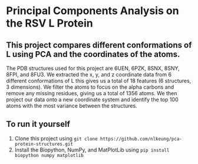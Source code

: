 # Principal Components Analysis on the RSV L Protein

## This project compares different conformations of L using PCA and the coordinates of the atoms.

The PDB structures used for this project are 6UEN, 6PZK, 8SNX, 8SNY, 8FPI, and 8FU3. We extracted the x, y, and z coordinate data from 6 different conformations of L this gives us a total of 18 features (6 structures, 3 dimensions). We filter the atoms to focus on the alpha carbons and remove any missing residues, giving us a total of 1356 atoms. We then project our data onto a new coordinate system and identify the top 100 atoms with the most variance between the structures.

## To run it yourself
1. Clone this project using  `git clone https://github.com/nlkeung/pca-protein-structures.git`
2. Install the Biopython, NumPy, and MatPlotLib using `pip install biopython numpy matplotlib`
